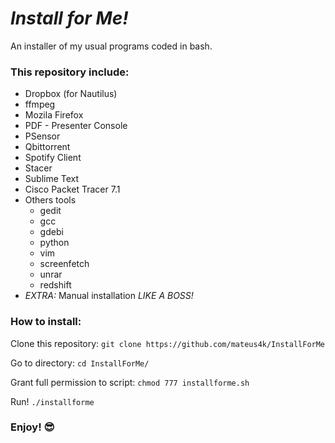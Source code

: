 # *Install for Me!*
An installer of my usual programs coded in bash.

### This repository include:
  - Dropbox (for Nautilus)
  - ffmpeg
  - Mozila Firefox
  - PDF - Presenter Console
  - PSensor
  - Qbittorrent
  - Spotify Client
  - Stacer
  - Sublime Text
  - Cisco Packet Tracer 7.1
  - Others tools
    - gedit
    - gcc
    - gdebi
    - python
    - vim
    - screenfetch
    - unrar
    - redshift
  - *EXTRA:* Manual installation *LIKE A BOSS!*

### How to install:
Clone this repository:
`git clone https://github.com/mateus4k/InstallForMe`

Go to directory:
`cd InstallForMe/`

Grant full permission to script:
`chmod 777 installforme.sh`

Run!
`./installforme`

### Enjoy! :sunglasses:
